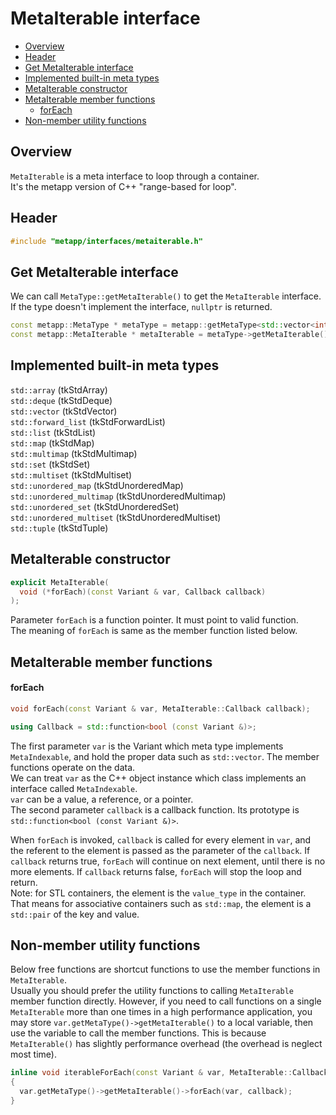 # MetaIterable interface
<!--begintoc-->
* [Overview](#a2_1)
* [Header](#a2_2)
* [Get MetaIterable interface](#a2_3)
* [Implemented built-in meta types](#a2_4)
* [MetaIterable constructor](#a2_5)
* [MetaIterable member functions](#a2_6)
  * [forEach](#a4_1)
* [Non-member utility functions](#a2_7)
<!--endtoc-->

<a id="a2_1"></a>
## Overview

`MetaIterable` is a meta interface to loop through a container.  
It's the metapp version of C++ "range-based for loop".  

<a id="a2_2"></a>
## Header

```c++
#include "metapp/interfaces/metaiterable.h"
```

<a id="a2_3"></a>
## Get MetaIterable interface

We can call `MetaType::getMetaIterable()` to get the `MetaIterable` interface. If the type doesn't implement the interface, `nullptr` is returned.

```c++
const metapp::MetaType * metaType = metapp::getMetaType<std::vector<int> >();
const metapp::MetaIterable * metaIterable = metaType->getMetaIterable();
```

<a id="a2_4"></a>
## Implemented built-in meta types

`std::array` (tkStdArray)  
`std::deque` (tkStdDeque)  
`std::vector` (tkStdVector)  
`std::forward_list` (tkStdForwardList)  
`std::list` (tkStdList)  
`std::map` (tkStdMap)  
`std::multimap` (tkStdMultimap)  
`std::set` (tkStdSet)  
`std::multiset` (tkStdMultiset)  
`std::unordered_map` (tkStdUnorderedMap)  
`std::unordered_multimap` (tkStdUnorderedMultimap)  
`std::unordered_set` (tkStdUnorderedSet)  
`std::unordered_multiset` (tkStdUnorderedMultiset)  
`std::tuple` (tkStdTuple)  

<a id="a2_5"></a>
## MetaIterable constructor

```c++
explicit MetaIterable(
  void (*forEach)(const Variant & var, Callback callback)
);
```

Parameter `forEach` is a function pointer. It must point to valid function.  
The meaning of `forEach` is same as the member function listed below.

<a id="a2_6"></a>
## MetaIterable member functions

<a id="a4_1"></a>
#### forEach

```c++
void forEach(const Variant & var, MetaIterable::Callback callback);

using Callback = std::function<bool (const Variant &)>;
```

The first parameter `var` is the Variant which meta type implements `MetaIndexable`, and hold the proper data such as `std::vector`. The member functions operate on the data.  
We can treat `var` as the C++ object instance which class implements an interface called `MetaIndexable`.  
`var` can be a value, a reference, or a pointer.  
The second parameter `callback` is a callback function. Its prototype is `std::function<bool (const Variant &)>`.  

When `forEach` is invoked, `callback` is called for every element in `var`, and the referent to the element is passed as the parameter of the `callback`. If `callback` returns true, `forEach` will continue on next element, until there is no more elements. If `callback` returns false, `forEach` will stop the loop and return.  
Note: for STL containers, the element is the `value_type` in the container. That means for associative containers such as `std::map`, the element is a `std::pair` of the key and value.  

<a id="a2_7"></a>
## Non-member utility functions

Below free functions are shortcut functions to use the member functions in `MetaIterable`.  
Usually you should prefer the utility functions to calling `MetaIterable` member function directly. However, if you need to call functions on a single `MetaIterable` more than one times in a high performance application, you may store `var.getMetaType()->getMetaIterable()` to a local variable, then use the variable to call the member functions. This is because `MetaIterable()` has slightly performance overhead (the overhead is neglect most time).

```c++
inline void iterableForEach(const Variant & var, MetaIterable::Callback callback)
{
  var.getMetaType()->getMetaIterable()->forEach(var, callback);
}
```
